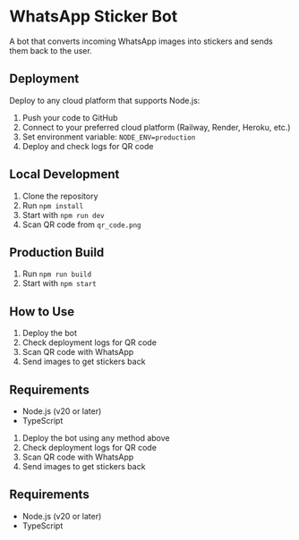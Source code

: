 # WhatsApp Sticker Bot

A bot that converts incoming WhatsApp images into stickers and sends them back to the user.

## Deployment

Deploy to any cloud platform that supports Node.js:
1. Push your code to GitHub
2. Connect to your preferred cloud platform (Railway, Render, Heroku, etc.)
3. Set environment variable: `NODE_ENV=production`
4. Deploy and check logs for QR code

## Local Development
1. Clone the repository
2. Run `npm install`
3. Start with `npm run dev`
4. Scan QR code from `qr_code.png`

## Production Build
1. Run `npm run build`
2. Start with `npm start`

## How to Use
1. Deploy the bot
2. Check deployment logs for QR code
3. Scan QR code with WhatsApp
4. Send images to get stickers back

## Requirements
- Node.js (v20 or later)
- TypeScript
1. Deploy the bot using any method above
2. Check deployment logs for QR code
3. Scan QR code with WhatsApp
4. Send images to get stickers back

## Requirements
- Node.js (v20 or later)
- TypeScript
